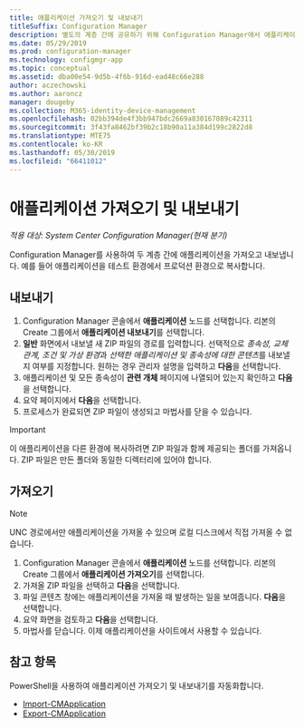 ```yaml
---
title: 애플리케이션 가져오기 및 내보내기
titleSuffix: Configuration Manager
description: 별도의 계층 간에 공유하기 위해 Configuration Manager에서 애플리케이션을 가져오고 내보내는 방법에 대해 알아봅니다.
ms.date: 05/29/2019
ms.prod: configuration-manager
ms.technology: configmgr-app
ms.topic: conceptual
ms.assetid: dba00e54-9d5b-4f6b-916d-ead48c66e288
author: aczechowski
ms.author: aaroncz
manager: dougeby
ms.collection: M365-identity-device-management
ms.openlocfilehash: 02bb394de4f3bb947bdc2669a830167089c42311
ms.sourcegitcommit: 3f43fa8462bf39b2c18b90a11a384d199c2822d8
ms.translationtype: MTE75
ms.contentlocale: ko-KR
ms.lasthandoff: 05/30/2019
ms.locfileid: "66411012"
---
```

# <a name="import-and-export-applications"></a>애플리케이션 가져오기 및 내보내기

*적용 대상: System Center Configuration Manager(현재 분기)*

Configuration Manager를 사용하여 두 계층 간에 애플리케이션을 가져오고 내보냅니다. 예를 들어 애플리케이션을 테스트 환경에서 프로덕션 환경으로 복사합니다.

## <a name="export"></a>내보내기

1. Configuration Manager 콘솔에서 **애플리케이션** 노드를 선택합니다. 리본의 Create 그룹에서 **애플리케이션 내보내기**를 선택합니다.
1. **일반** 화면에서 내보낼 새 ZIP 파일의 경로를 입력합니다. 선택적으로 *종속성, 교체 관계, 조건 및 가상 환경*과 *선택한 애플리케이션 및 종속성에 대한 콘텐츠*를 내보낼지 여부를 지정합니다.  원하는 경우 관리자 설명을 입력하고 **다음**을 선택합니다.
1. 애플리케이션 및 모든 종속성이 **관련 개체** 페이지에 나열되어 있는지 확인하고 **다음**을 선택합니다.
1. 요약 페이지에서 **다음**을 선택합니다.
1. 프로세스가 완료되면 ZIP 파일이 생성되고 마법사를 닫을 수 있습니다.

> [!IMPORTANT]
> 이 애플리케이션을 다른 환경에 복사하려면 ZIP 파일과 함께 제공되는 폴더를 가져옵니다. ZIP 파일은 만든 폴더와 동일한 디렉터리에 있어야 합니다.

## <a name="import"></a>가져오기

> [!NOTE]
> UNC 경로에서만 애플리케이션을 가져올 수 있으며 로컬 디스크에서 직접 가져올 수 없습니다.

1. Configuration Manager 콘솔에서 **애플리케이션** 노드를 선택합니다. 리본의 Create 그룹에서 **애플리케이션 가져오기**를 선택합니다.
1. 가져올 ZIP 파일을 선택하고 **다음**을 선택합니다.
1. 파일 콘텐츠 창에는 애플리케이션을 가져올 때 발생하는 일을 보여줍니다. **다음**을 선택합니다.
1. 요약 화면을 검토하고 **다음**을 선택합니다.
1. 마법사를 닫습니다. 이제 애플리케이션을 사이트에서 사용할 수 있습니다.

## <a name="see-also"></a>참고 항목
 
PowerShell을 사용하여 애플리케이션 가져오기 및 내보내기를 자동화합니다.

* [Import-CMApplication](https://docs.microsoft.com/powershell/module/configurationmanager/import-cmapplication)
* [Export-CMApplication](https://docs.microsoft.com/powershell/module/configurationmanager/export-cmapplication)
